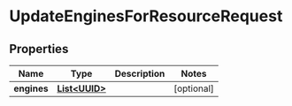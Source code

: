 

# UpdateEnginesForResourceRequest

## Properties

Name | Type | Description | Notes
------------ | ------------- | ------------- | -------------
**engines** | [**List&lt;UUID&gt;**](UUID.md) |  |  [optional]



